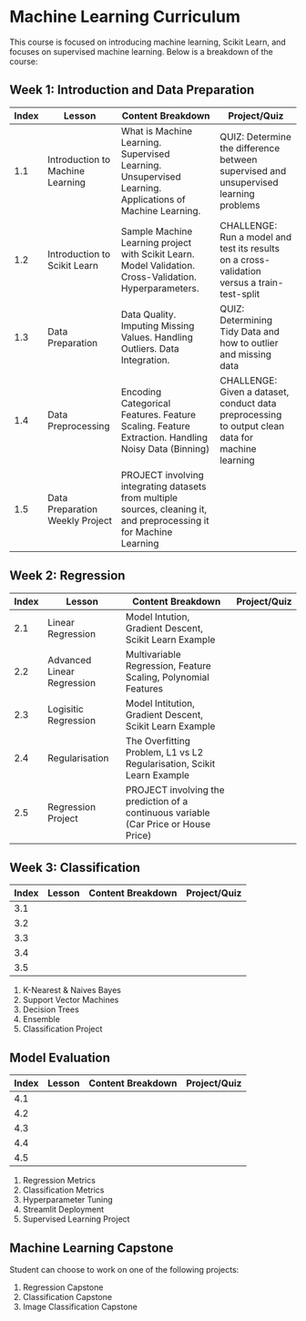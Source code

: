 # Machine Learning Curriculum
This course is focused on introducing machine learning, Scikit Learn, and focuses on supervised machine learning. Below is a breakdown of the course:
## Week 1: Introduction and Data Preparation
| Index | Lesson | Content Breakdown | Project/Quiz |
|---|---|---|---|
| 1.1 | Introduction to Machine Learning | What is Machine Learning. Supervised Learning. Unsupervised Learning. Applications of Machine Learning. | QUIZ: Determine the difference between supervised and unsupervised learning problems |
| 1.2 | Introduction to Scikit Learn | Sample Machine Learning project with Scikit Learn. Model Validation. Cross-Validation. Hyperparameters. | CHALLENGE: Run a model and test its results on a cross-validation versus a train-test-split |
| 1.3 | Data Preparation | Data Quality. Imputing Missing Values. Handling Outliers. Data Integration. | QUIZ: Determining Tidy Data and how to outlier and missing data |
| 1.4 | Data Preprocessing | Encoding Categorical Features. Feature Scaling. Feature Extraction. Handling Noisy Data (Binning) | CHALLENGE: Given a dataset, conduct data preprocessing to output clean data for machine learning |
| 1.5 | Data Preparation Weekly Project | PROJECT involving integrating datasets from multiple sources, cleaning it, and preprocessing it for Machine Learning | | |

## Week 2: Regression
| Index | Lesson | Content Breakdown | Project/Quiz |
|---|---|---|---|
| 2.1 | Linear Regression | Model Intution, Gradient Descent, Scikit Learn Example |  |
| 2.2 | Advanced Linear Regression | Multivariable Regression, Feature Scaling, Polynomial Features |  |
| 2.3 | Logisitic Regression | Model Intitution, Gradient Descent, Scikit Learn Example |  |
| 2.4 | Regularisation | The Overfitting Problem, L1 vs L2 Regularisation, Scikit Learn Example |  |
| 2.5 | Regression Project | PROJECT involving the prediction of a continuous variable (Car Price or House Price) |  |

## Week 3: Classification
| Index | Lesson | Content Breakdown | Project/Quiz |
|---|---|---|---|
| 3.1 |  |  |  |
| 3.2 |  |  |  |
| 3.3 |  |  |  |
| 3.4 |  |  |  |
| 3.5 |  |  |  |
1. K-Nearest & Naives Bayes
2. Support Vector Machines
3. Decision Trees
4. Ensemble 
5. Classification Project
## Model Evaluation
| Index | Lesson | Content Breakdown | Project/Quiz |
|---|---|---|---|
| 4.1 |  |  |  |
| 4.2 |  |  |  |
| 4.3 |  |  |  |
| 4.4 |  |  |  |
| 4.5 |  |  |  |
1. Regression Metrics
2. Classification Metrics
3. Hyperparameter Tuning
4. Streamlit Deployment
5. Supervised Learning Project
## Machine Learning Capstone
Student can choose to work on one of the following projects:
1. Regression Capstone
2. Classification Capstone 
3. Image Classification Capstone

